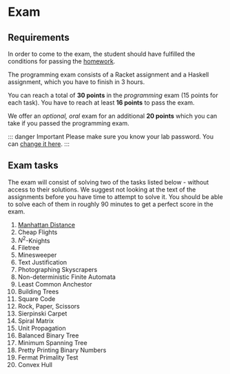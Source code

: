 # Exam

## Requirements

In order to come to the exam, the student should have fulfilled the conditions for passing the
[homework](/homework/#requirements).

The programming exam consists of a Racket assignment and a Haskell assignment, which you have to
finish in 3 hours.

You can reach a total of **30 points** in the *programming* exam (15 points for each task).
You have to reach at least **16 points** to pass the exam.

We offer an *optional, oral* exam for an additional **20 points** which you can take if you passed
the programming exam.

::: danger Important
Please make sure you know your lab password. You can [change it here](https://www.felk.cvut.cz/labpass/).
:::

## Exam tasks

The exam will consist of solving two of the tasks listed below - without access to their solutions. We
suggest not looking at the text of the assignments before you have time to attempt to solve it. You
should be able to solve each of them in roughly 90 minutes to get a perfect score in the exam.

1.  [Manhattan Distance](manhattan-distance/)
2.  Cheap Flights
3.  $N^2$-Knights
4.  Filetree
5.  Minesweeper
6.  Text Justification
7.  Photographing Skyscrapers
8.  Non-deterministic Finite Automata
9.  Least Common Anchestor
10. Building Trees
11. Square Code
12. Rock, Paper, Scissors
13. Sierpinski Carpet
14. Spiral Matrix
15. Unit Propagation
16. Balanced Binary Tree
17. Minimum Spanning Tree
18. Pretty Printing Binary Numbers
19. Fermat Primality Test
20. Convex Hull

